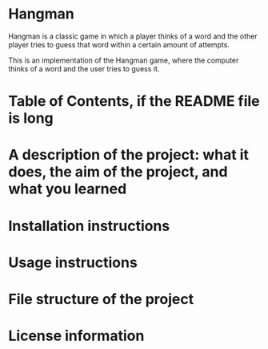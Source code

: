 # Hangman
Hangman is a classic game in which a player thinks of a word and the other player tries to guess that word within a certain amount of attempts.

This is an implementation of the Hangman game, where the computer thinks of a word and the user tries to guess it. 

# Table of Contents, if the README file is long

# A description of the project: what it does, the aim of the project, and what you learned

# Installation instructions

# Usage instructions

# File structure of the project

# License information